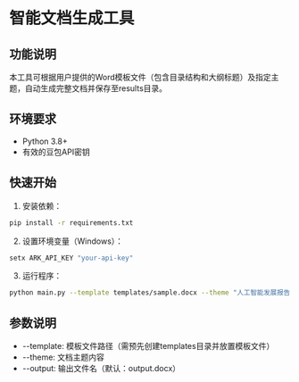 # 智能文档生成工具

## 功能说明
本工具可根据用户提供的Word模板文件（包含目录结构和大纲标题）及指定主题，自动生成完整文档并保存至results目录。

## 环境要求
- Python 3.8+
- 有效的豆包API密钥

## 快速开始
1. 安装依赖：
```bash
pip install -r requirements.txt
```
2. 设置环境变量（Windows）：
```cmd
setx ARK_API_KEY "your-api-key"
```
3. 运行程序：
```bash
python main.py --template templates/sample.docx --theme "人工智能发展报告" --output result.docx
```

## 参数说明
- --template: 模板文件路径（需预先创建templates目录并放置模板文件）
- --theme: 文档主题内容
- --output: 输出文件名（默认：output.docx）